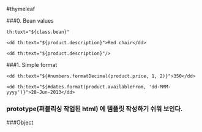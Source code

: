#thymeleaf

###0. Bean values

```
th:text="${class.bean}"

<dd th:text="${product.description}">Red chair</dd>

<dd th:text="${product.description}"/>
```

###1. Simple format
```
<dd th:text="${#numbers.formatDecimal(product.price, 1, 2)}">350</dd> 

<dd th:text="${#dates.format(product.availableFrom, 'dd-MMM-yyyy')}">28-Jun-2013</dd>
```


### prototype(퍼블리싱 작업된 html) 에 템플릿 작성하기 쉬워 보인다.


###Object

